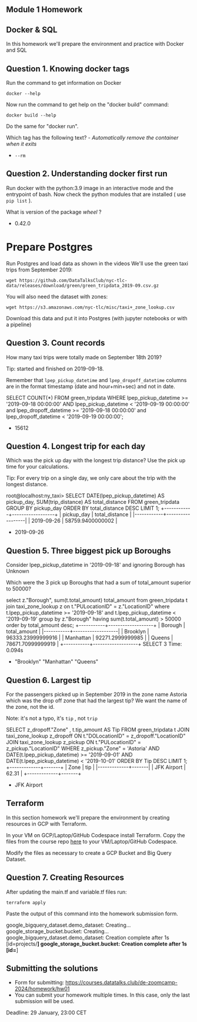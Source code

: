 ## Module 1 Homework

## Docker & SQL

In this homework we'll prepare the environment 
and practice with Docker and SQL


## Question 1. Knowing docker tags

Run the command to get information on Docker 

```docker --help```

Now run the command to get help on the "docker build" command:

```docker build --help```

Do the same for "docker run".

Which tag has the following text? - *Automatically remove the container when it exits* 

- `--rm`


## Question 2. Understanding docker first run 

Run docker with the python:3.9 image in an interactive mode and the entrypoint of bash.
Now check the python modules that are installed ( use ```pip list``` ). 

What is version of the package *wheel* ?

- 0.42.0


# Prepare Postgres

Run Postgres and load data as shown in the videos
We'll use the green taxi trips from September 2019:

```wget https://github.com/DataTalksClub/nyc-tlc-data/releases/download/green/green_tripdata_2019-09.csv.gz```

You will also need the dataset with zones:

```wget https://s3.amazonaws.com/nyc-tlc/misc/taxi+_zone_lookup.csv```

Download this data and put it into Postgres (with jupyter notebooks or with a pipeline)


## Question 3. Count records 

How many taxi trips were totally made on September 18th 2019?

Tip: started and finished on 2019-09-18. 

Remember that `lpep_pickup_datetime` and `lpep_dropoff_datetime` columns are in the format timestamp (date and hour+min+sec) and not in date.

SELECT COUNT(*) FROM green_tripdata WHERE lpep_pickup_datetime >= '2019-09-18 00:00:00'
   AND lpep_pickup_datetime < '2019-09-19 00:00:00' and lpep_dropoff_datetime >= '2019-09-18 00:00:00' and lpep_dropoff_datetime < '2019-09-19 00:00:00';


- 15612

## Question 4. Longest trip for each day

Which was the pick up day with the longest trip distance?
Use the pick up time for your calculations.

Tip: For every trip on a single day, we only care about the trip with the longest distance. 

root@localhost:ny_taxi> SELECT 
     DATE(lpep_pickup_datetime) AS pickup_day,
     SUM(trip_distance) AS total_distance
 FROM 
     green_tripdata
 GROUP BY 
     pickup_day
 ORDER BY 
     total_distance DESC
 LIMIT 1;
+------------+------------------+
| pickup_day | total_distance   |
|------------+------------------|
| 2019-09-26 | 58759.9400000002 |

- 2019-09-26



## Question 5. Three biggest pick up Boroughs

Consider lpep_pickup_datetime in '2019-09-18' and ignoring Borough has Unknown

Which were the 3 pick up Boroughs that had a sum of total_amount superior to 50000?
 
  select
     z."Borough",
     sum(t.total_amount) total_amount
 from green_tripdata t
 join taxi_zone_lookup z
 on t."PULocationID" = z."LocationID"
 where t.lpep_pickup_datetime >= '2019-09-18' and t.lpep_pickup_datetime < '2019-09-19'
 group by z."Borough"
 having sum(t.total_amount) > 50000
 order by total_amount desc;
+-----------+-------------------+
| Borough   | total_amount      |
|-----------+-------------------|
| Brooklyn  | 96333.23999999916 |
| Manhattan | 92271.2999999985  |
| Queens    | 78671.70999999919 |
+-----------+-------------------+
SELECT 3
Time: 0.094s

- "Brooklyn" "Manhattan" "Queens"


## Question 6. Largest tip

For the passengers picked up in September 2019 in the zone name Astoria which was the drop off zone that had the largest tip?
We want the name of the zone, not the id.

Note: it's not a typo, it's `tip` , not `trip`

 SELECT 
     z_dropoff."Zone" ,
    t.tip_amount AS Tip
 FROM 
     green_tripdata t
 JOIN 
     taxi_zone_lookup z_dropoff ON t."DOLocationID" = z_dropoff."LocationID"
 JOIN 
     taxi_zone_lookup z_pickup ON t."PULocationID" = z_pickup."LocationID"
 WHERE 
     z_pickup."Zone" = 'Astoria' AND 
     DATE(t.lpep_pickup_datetime) >= '2019-09-01' AND 
     DATE(t.lpep_pickup_datetime) < '2019-10-01'
 ORDER BY 
     Tip DESC
 LIMIT 1;
+-------------+-------+
| Zone        | tip   |
|-------------+-------|
| JFK Airport | 62.31 |
+-------------+-------+

- JFK Airport




## Terraform

In this section homework we'll prepare the environment by creating resources in GCP with Terraform.

In your VM on GCP/Laptop/GitHub Codespace install Terraform. 
Copy the files from the course repo
[here](https://github.com/DataTalksClub/data-engineering-zoomcamp/tree/main/01-docker-terraform/1_terraform_gcp/terraform) to your VM/Laptop/GitHub Codespace.

Modify the files as necessary to create a GCP Bucket and Big Query Dataset.


## Question 7. Creating Resources

After updating the main.tf and variable.tf files run:

```
terraform apply
```

Paste the output of this command into the homework submission form.

google_bigquery_dataset.demo_dataset: Creating...
google_storage_bucket.bucket: Creating...
google_bigquery_dataset.demo_dataset: Creation complete after 1s [id=projects/**]
google_storage_bucket.bucket: Creation complete after 1s [id=**]


## Submitting the solutions

* Form for submitting: https://courses.datatalks.club/de-zoomcamp-2024/homework/hw01
* You can submit your homework multiple times. In this case, only the last submission will be used. 

Deadline: 29 January, 23:00 CET